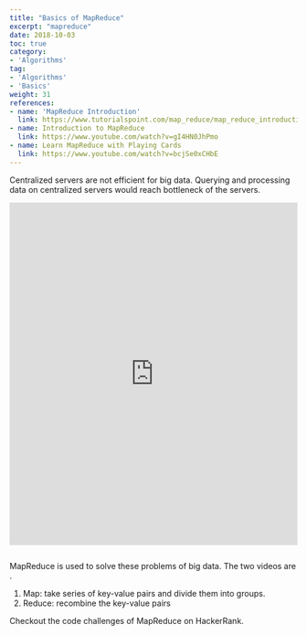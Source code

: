 ```yaml
---
title: "Basics of MapReduce"
excerpt: "mapreduce"
date: 2018-10-03
toc: true
category:
- 'Algorithms'
tag:
- 'Algorithms'
- 'Basics'
weight: 31
references:
- name: 'MapReduce Introduction'
  link: https://www.tutorialspoint.com/map_reduce/map_reduce_introduction.htm
- name: Introduction to MapReduce
  link: https://www.youtube.com/watch?v=gI4HN0JhPmo
- name: Learn MapReduce with Playing Cards
  link: https://www.youtube.com/watch?v=bcjSe0xCHbE
---
```



Centralized servers are not efficient for big data. Querying and processing data on centralized servers would reach bottleneck of the servers.

<div style="position: relative; padding-bottom: 1em; height: 0; overflow: hidden; max-width: 100%; height: auto;">
    <iframe width="100%" height="600" src="https://www.youtube.com/embed/bcjSe0xCHbE" frameborder="0" allow="autoplay; encrypted-media" allowfullscreen></iframe>
</div>


MapReduce is used to solve these problems of big data. The two videos are .

1. Map: take series of key-value pairs and divide them into groups.
2. Reduce: recombine the key-value pairs


Checkout the code challenges of MapReduce on HackerRank.




